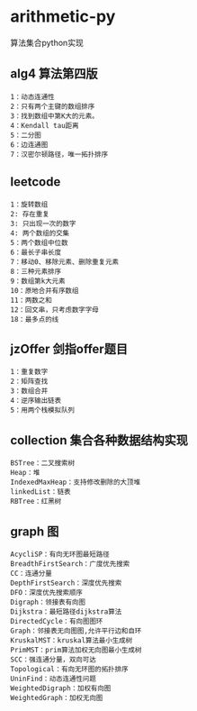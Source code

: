 # arithmetic-py
算法集合python实现

## alg4 算法第四版
    1：动态连通性
    2：只有两个主键的数组排序
    3：找到数组中第K大的元素。
    4：Kendall tau距离
    5：二分图
    6：边连通图
    7：汉密尔顿路径，唯一拓扑排序

## leetcode
    1：旋转数组
    2: 存在重复
    3: 只出现一次的数字
    4: 两个数组的交集
    5：两个数组中位数
    6：最长子串长度
    7：移动0、移除元素、删除重复元素
    8：三种元素排序
    9：数组第k大元素
    10：原地合并有序数组
    11：两数之和
    12：回文串，只考虑数字字母
    18：最多点的线

## jzOffer 剑指offer题目
    1：重复数字
    2：矩阵查找
    3：数组合并
    4：逆序输出链表
    5：用两个栈模拟队列

## collection 集合各种数据结构实现
    BSTree：二叉搜索树
    Heap：堆
    IndexedMaxHeap：支持修改删除的大顶堆
    linkedList：链表
    RBTree：红黑树


## graph 图
    AcycliSP：有向无环图最短路径
    BreadthFirstSearch：广度优先搜索
    CC：连通分量
    DepthFirstSearch：深度优先搜索
    DFO：深度优先搜索顺序
    Digraph：领接表有向图
    Dijkstra：最短路径dijkstra算法
    DirectedCycle：有向图图环
    Graph：邻接表无向图图,允许平行边和自环
    KruskalMST：kruskal算法最小生成树
    PrimMST：prim算法加权无向图最小生成树
    SCC：强连通分量，双向可达
    Topological：有向无环图的拓扑排序
    UninFind：动态连通性问题
    WeightedDigraph：加权有向图
    WeightedGraph：加权无向图
